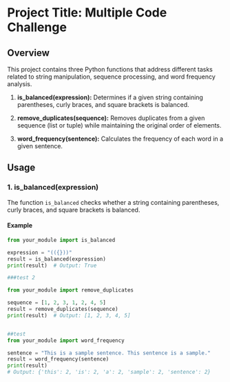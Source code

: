 # Project Title: Multiple Code Challenge

## Overview

This project contains three Python functions that address different tasks related to string manipulation, sequence processing, and word frequency analysis.

1. **is_balanced(expression):** Determines if a given string containing parentheses, curly braces, and square brackets is balanced.

2. **remove_duplicates(sequence):** Removes duplicates from a given sequence (list or tuple) while maintaining the original order of elements.

3. **word_frequency(sentence):** Calculates the frequency of each word in a given sentence.

## Usage

### 1. is_balanced(expression)

The function `is_balanced` checks whether a string containing parentheses, curly braces, and square brackets is balanced.

#### Example

```python
from your_module import is_balanced

expression = "(({}))"
result = is_balanced(expression)
print(result)  # Output: True

###test 2

from your_module import remove_duplicates

sequence = [1, 2, 3, 1, 2, 4, 5]
result = remove_duplicates(sequence)
print(result)  # Output: [1, 2, 3, 4, 5]


##test 
from your_module import word_frequency

sentence = "This is a sample sentence. This sentence is a sample."
result = word_frequency(sentence)
print(result)
# Output: {'this': 2, 'is': 2, 'a': 2, 'sample': 2, 'sentence': 2}


